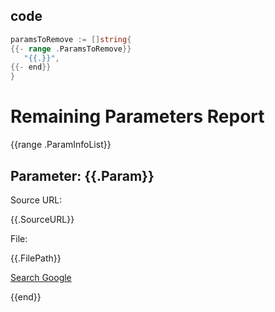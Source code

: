 ## code

```go
paramsToRemove := []string{
{{- range .ParamsToRemove}}
   "{{.}}",
{{- end}}
}
```


# Remaining Parameters Report

{{range .ParamInfoList}}

## Parameter: {{.Param}}
Source URL:

{{.SourceURL}}

File:

{{.FilePath}}

[Search Google]({{.SearchURL}})

{{end}}
